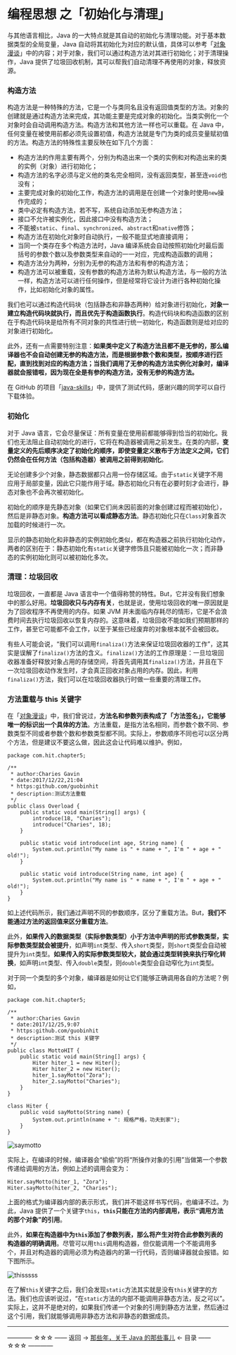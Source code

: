 # 编程思想 之「初始化与清理」

与其他语言相比，Java 的一大特点就是其自动的初始化与清理功能。对于基本数据类型的全局变量，Java 自动将其初始化为对应的默认值，具体可以参考「[对象漫谈](https://github.com/guobinhit/java-skills/blob/master/articles/programming-thought/object-ramble.md)」中的内容；对于对象，我们可以通过构造方法对其进行初始化；对于清理操作，Java 提供了垃圾回收机制，其可以帮我们自动清理不再使用的对象，释放资源。

### 构造方法

构造方法是一种特殊的方法，它是一个与类同名且没有返回值类型的方法。对象的创建就是通过构造方法来完成，其功能主要是完成对象的初始化。当类实例化一个对象时会自动调用构造方法。构造方法和其他方法一样也可以重载。在 Java 中，任何变量在被使用前都必须先设置初值，构造方法就是专门为类的成员变量赋初值的方法。构造方法的特殊性主要反映在如下几个方面：

 - 构造方法的作用主要有两个，分别为构造出来一个类的实例和对构造出来的类的实例（对象）进行初始化；
 - 构造方法的名字必须与定义他的类名完全相同，没有返回类型，甚至连`void`也没有；
 - 主要完成对象的初始化工作，构造方法的调用是在创建一个对象时使用`new`操作完成的；
 - 类中必定有构造方法，若不写，系统自动添加无参构造方法；
 - 接口不允许被实例化，因此接口中没有构造方法；
 - 不能被`static`、`final`、`synchronized`、`abstract`和`native`修饰；
 - 构造方法在初始化对象时自动执行，一般不能显式地直接调用；
 - 当同一个类存在多个构造方法时，Java 编译系统会自动按照初始化时最后面括号的参数个数以及参数类型来自动的一一对应，完成构造函数的调用；
 - 构造方法分为两种，分别为无参的构造方法和有参的构造方法；
 - 构造方法可以被重载，没有参数的构造方法称为默认构造方法，与一般的方法一样，构造方法可以进行任何操作，但是经常将它设计为进行各种初始化操作，比如初始化对象的属性。　　

我们也可以通过构造代码块（包括静态和非静态两种）给对象进行初始化，**对象一建立构造代码块就执行，而且优先于构造函数执行**。构造代码块和构造函数的区别在于构造代码块是给所有不同对象的共性进行统一初始化，构造函数则是给对应的对象进行初始化。

此外，还有一点需要特别注意：**如果类中定义了构造方法且都不是无参的，那么编译器也不会自动创建无参的构造方法，而是根据参数个数和类型，按顺序进行匹配，直到找到对应的构造方法；当我们调用了无参的构造方法实例化对象时，编译器就会报错啦，因为现在全是有参的构造方法，没有无参的构造方法。**

在 GitHub 的项目「[java-skills](https://github.com/guobinhit/java-skills)」中，提供了测试代码，感谢兴趣的同学可以自行下载体验。

### 初始化

对于 Java 语言，它会尽量保证：所有变量在使用前都能够得到恰当的初始化。我们也无法阻止自动初始化的进行，它将在构造器被调用之前发生。在类的内部，**变量定义的先后顺序决定了初始化的顺序，即使变量定义散布于方法定义之间，它们仍然会在任何方法（包括构造器）被调用之前得到初始化**。

无论创建多少个对象，静态数据都只占用一份存储区域。由于`static`关键字不用应用于局部变量，因此它只能作用于域。静态初始化只有在必要时刻才会进行，静态对象也不会再次被初始化。

初始化的顺序是先静态对象（如果它们尚未因前面的对象创建过程而被初始化），然后是非静态对象。**构造方法可以看成静态方法**。静态初始化只在`Class`对象首次加载的时候进行一次。

显示的静态初始化和非静态的实例初始化类似，都在构造器之前执行初始化动作，两者的区别在于：静态初始化有`static`关键字修饰且只能被初始化一次；而非静态的实例初始化则可以被初始化多次。


### 清理：垃圾回收

垃圾回收，一直都是 Java 语言中一个值得称赞的特性。But，它并没有我们想象中的那么好用。**垃圾回收只与内存有关**，也就是说，使用垃圾回收的唯一原因就是为了回收程序不再使用的内存。如果 JVM 并未面临内存耗尽的情形，它是不会浪费时间去执行垃圾回收以恢复内存的。这意味着，垃圾回收不能如我们预期那样的工作，甚至它可能都不会工作，以至于某些已经废弃的对象根本就不会被回收。

有些人可能会说，“我们可以调用`finaliza()`方法来保证垃圾回收器的工作”，这其实是误解了`finaliza()`方法的含义。`finaliza()`方法的工作原理是：一旦垃圾回收器准备好释放对象占用的存储空间，将首先调用其`finaliza()`方法，并且在下一次垃圾回收动作发生时，才会真正回收对象占用的内存。因此，利用`finaliza()`方法，我们可以在垃圾回收器执行时做一些重要的清理工作。


### 方法重载与 this 关键字

在「[对象漫谈](https://github.com/guobinhit/java-skills/blob/master/articles/programming-thought/object-ramble.md)」中，我们曾说过，**方法名和参数列表构成了「方法签名」，它能够唯一的标识出一个具体的方法**。方法重载，是指方法名相同，而参数个数不同、参数类型不同或者参数个数和参数类型都不同。实际上，参数顺序不同也可以区分两个方法，但是建议不要这么做，因此这会让代码难以维护。例如，

```
package com.hit.chapter5;

/**
 * author:Charies Gavin
 * date:2017/12/22,21:04
 * https:github.com/guobinhit
 * description:测试方法重载
 */
public class Overload {
    public static void main(String[] args) {
        introduce(18, "Charies");
        introduce("Charies", 18);
    }

    public static void introduce(int age, String name) {
        System.out.println("My name is " + name + ", I'm " + age + " old!");
    }

    public static void introduce(String name, int age) {
        System.out.println("My name is " + name + ", I'm " + age + " old!");
    }
}
```

如上述代码所示，我们通过声明不同的参数顺序，区分了重载方法。But，**我们不能通过方法的返回值来区分重载方法**。

此外，**如果传入的数据类型（实际参数类型）小于方法中声明的形式参数类型，实际参数类型就会被提升**，如声明`int`类型、传入`short`类型，则`short`类型会自动被提升为`int`类型。**如果传入的实际参数类型较大，就会通过类型转换来执行窄化转换**，如声明`int`类型、传入`double`类型，则`double`类型会自动窄化为`int`类型。

对于同一个类型的多个对象，编译器是如何让它们能够正确调用各自的方法呢？例如，

```
package com.hit.chapter5;

/**
 * author:Charies Gavin
 * date:2017/12/25,9:07
 * https:github.com/guobinhit
 * description:测试 this 关键字
 */
public class MottoHIT {
    public static void main(String[] args) {
        Hiter hiter_1 = new Hiter();
        Hiter hiter_2 = new Hiter();
        hiter_1.sayMotto("Zora");
        hiter_2.sayMotto("Charies");
    }
}

class Hiter {
    public void sayMotto(String name) {
        System.out.println(name + ": 规格严格，功夫到家");
    }
}
```
![saymotto](http://img.blog.csdn.net/20171225091533589)

实际上，在编译的时候，编译器会“偷偷”的将“所操作对象的引用”当做第一个参数传递给调用的方法，例如上述的调用会变为：

```
Hiter.sayMotto(hiter_1, "Zora");
Hiter.sayMotto(hiter_2, "Charies");
```
上面的格式为编译器内部的表示形式，我们并不能这样书写代码，也编译不过。为此，Java 提供了一个关键字`this`，**`this`只能在方法的内部调用，表示“调用方法的那个对象”的引用**。

此外，**如果在构造器中为`this`添加了参数列表，那么将产生对符合此参数列表的构造器的明确调用**。尽管可以用`this`调用构造器，但仅能调用一个不能调用多个，并且对构造器的调用必须为构造器内的第一行代码，否则编译器就会报错。如下图所示。

![thisssss](http://img.blog.csdn.net/20171230134344180)

在了解`this`关键字之后，我们会发现`static`方法其实就是没有`this`关键字的方法。我们也应该听说过，“在`static`方法的内部不能调用非静态方法，反之可以”。实际上，这并不是绝对的，如果我们传递一个对象的引用到静态方法里，然后通过这个引用，我们就能够调用非静态方法和非静态的数据成员。




----------

———— ☆☆☆ —— 返回 -> [那些年，关于 Java 的那些事儿](https://github.com/guobinhit/java-skills/blob/master/README.md) <- 目录 —— ☆☆☆ ————
